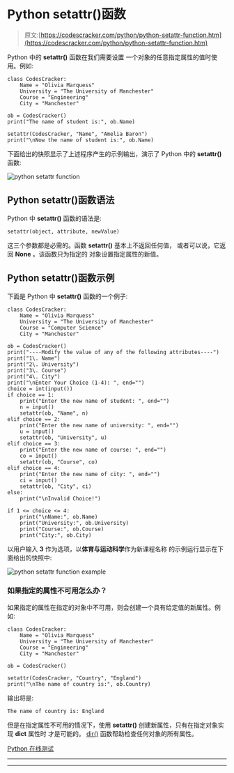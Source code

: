# Python setattr()函数

> 原文:[https://codescracker.com/python/python-setattr-function.htm](https://codescracker.com/python/python-setattr-function.htm)

Python 中的 **setattr()** 函数在我们需要设置 一个对象的任意指定属性的值时使用。例如:

```
class CodesCracker:
    Name = "Olivia Marquess"
    University = "The University of Manchester"
    Course = "Engineering"
    City = "Manchester"

ob = CodesCracker()
print("The name of student is:", ob.Name)

setattr(CodesCracker, "Name", "Amelia Baron")
print("\nNow the name of student is:", ob.Name)
```

下面给出的快照显示了上述程序产生的示例输出，演示了 Python 中的 **setattr()** 函数:

![python setattr function](../Images/c5b43d255924c469293ba6e20627c2d3.png)

## Python setattr()函数语法

Python 中 **setattr()** 函数的语法是:

```
setattr(object, attribute, newValue)
```

这三个参数都是必需的。函数 **setattr()** 基本上不返回任何值， 或者可以说，它返回 **None** 。该函数只为指定的 对象设置指定属性的新值。

## Python setattr()函数示例

下面是 Python 中 **setattr()** 函数的一个例子:

```
class CodesCracker:
    Name = "Olivia Marquess"
    University = "The University of Manchester"
    Course = "Computer Science"
    City = "Manchester"

ob = CodesCracker()
print("----Modify the value of any of the following attributes----")
print("1\. Name")
print("2\. University")
print("3\. Course")
print("4\. City")
print("\nEnter Your Choice (1-4): ", end="")
choice = int(input())
if choice == 1:
    print("Enter the new name of student: ", end="")
    n = input()
    setattr(ob, "Name", n)
elif choice == 2:
    print("Enter the new name of university: ", end="")
    u = input()
    setattr(ob, "University", u)
elif choice == 3:
    print("Enter the new name of course: ", end="")
    co = input()
    setattr(ob, "Course", co)
elif choice == 4:
    print("Enter the new name of city: ", end="")
    ci = input()
    setattr(ob, "City", ci)
else:
    print("\nInvalid Choice!")

if 1 <= choice <= 4:
    print("\nName:", ob.Name)
    print("University:", ob.University)
    print("Course:", ob.Course)
    print("City:", ob.City)
```

以用户输入 **3** 作为选项，以**体育与运动科学**作为新课程名称 的示例运行显示在下面给出的快照中:

![python setattr function example](../Images/07232d4609985712b5cbc4fe478f6f26.png)

### 如果指定的属性不可用怎么办？

如果指定的属性在指定的对象中不可用，则会创建一个具有给定值的新属性。例如:

```
class CodesCracker:
    Name = "Olivia Marquess"
    University = "The University of Manchester"
    Course = "Engineering"
    City = "Manchester"

ob = CodesCracker()

setattr(CodesCracker, "Country", "England")
print("\nThe name of country is:", ob.Country)
```

输出将是:

```
The name of country is: England
```

但是在指定属性不可用的情况下，使用 **setattr()** 创建新属性，只有在指定对象实现 **__dict__** 属性时 才是可能的。 [dir()](/python/python-dir-function.htm) 函数帮助检查任何对象的所有属性。

[Python 在线测试](/exam/showtest.php?subid=10)

* * *

* * *